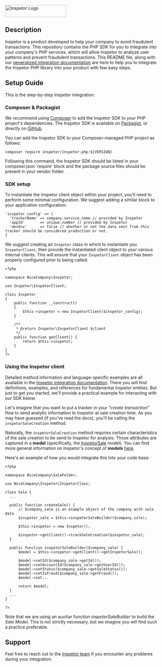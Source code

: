 
<p>
  <img src="https://github.com/inspetor/slate/blob/master/source/images/logo-color.png" width="200" height="40" alt="Inspetor Logo"> </img>
</p>

## Description
Inspetor is a product developed to help your company to avoid fraudulent transactions. This repository contains the PHP SDK for you to integrate into your company's PHP services, which will allow Inspetor to analyze user patterns and prevent fraudulent transactions. This README file, along with our [generalized integration documentation](https://inspetor.github.io/docs-backend) are here to help you to integrate the Inspetor PHP library into your product with few easy steps.

## Setup Guide
This is the step-by-step Inspetor integration:

### Composer & Packagist
We recommend using [Composer](https://getcomposer.org/doc/00-intro.md) to add the Inspetor SDK to your PHP project's dependencies. The Inspetor SDK is available on [Packagist](https://packagist.org/packages/inspetor/inspetor-php), or directly on [GitHub](https://github.com/inspetor/inspetor-php).

You can add the Inspetor SDK to your Composer-managed PHP project as follows:

```composer require inspetor/inspetor-php:${VERSION}```

Following this command, the Inspetor SDK should be listed in your composer.json 'require' block and the package source files should be present in your vendor folder.

### SDK setup
To instantiate the Inspetor client object within your project, you'll need to perform some minimal configuration. We suggest adding a similar block to your application configuration:
```
'inspetor_config' => [
  'trackerName' => company.service_name // provided by Inspetor
  'appId'       => unique.number // provided by Inspetor
  'devEnv'      => false // whether or not the data sent from this tracker should be considered production or not.
]
```

We suggest creating an `Inspetor` class in which to instantiate you `InspetorClient`, then provide the instantiated client object to your various internal clients. This will ensure that your `InspetorClient` object has been properly configured prior to being called:

```
<?php

namespace NiceCompany\Inspetor;

use Inspetor\InspetorClient;

class Inspetor
{
    public function __construct()
    {
        $this->inspetor = new InspetorClient($inspetor_config);
    }

    /**
     * @return Inspetor\InspetorClient $client
     */
    public function getClient() {
        return $this->inspetor;
    }
}
?>
```

### Using the Inspetor client

Detailed method information and language-specific examples are all available in the [Inspetor integration documentation](https://inspetor.github.io/docs-backend). There you will find definitions, examples, and references for fundamental Inspetor entities. But just to get you started, we'll provide a practical example for interacting with our SDK below.

Let's imagine that you want to put a tracker in your *"create transaction"* flow to send analytic information to Inspetor at sale creation time. As you may have guessed (if you've read the docs), you'll be calling the `inspetorSaleCreation` method.

Naturally, the `inspetorSaleCreation` method requires certain characteristics of the sale creation to be send to Inspetor for analysis. Those attributes are captured in a **model** (specifically, the [InspetorSale](https://inspetor.github.io/docs-backend/#inspetorsale) model). You can find more general information on Inspetor's concept of **models** [here](https://inspetor.github.io/docs-backend/#models).

Here's an example of how you would integrate this into your code base:

```
<?php

namespace NiceCompany\SaleFolder;

use NiceCompany\Inspetor\InspetorClass;

class Sale {
  ...

  public function createSale() {
      // $company_sale is an example object of the company with sale data
      $inspetor_sale = $this->inspetorSaleBuilder($company_sale);

      $this->inspetor = new Inspetor();

      $inspetor->getClient()->trackSaleCreation($inspetor_sale);
  }

  public function inspetorSaleBuilder($company_sale) {
      $model = $this->inspetor->getClient()->getInspetorSale();

      $model->setId($company_sale->getId());
      $model->setAccountId($company_sale->getUserId());
      $model->setStatus($company_sale->getSaleStatus());
      $model->setIsFraud($company_sale->getFraud());
      $model->set...

      return $model;
  }
  ...
}

?>
```
Note that we are using an auxiliar function *inspetorSaleBuilder* to build the *Sale Model*. This is not strictly necessary, but we imagine you will find such a practice preferable.

## Support

Feel free to reach out to the [Inspetor team](support@useinspetor.com) if you encounter any problems during your integration.